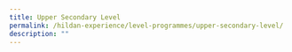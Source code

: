 ```yaml
---
title: Upper Secondary Level
permalink: /hildan-experience/level-programmes/upper-secondary-level/
description: ""
---
```

